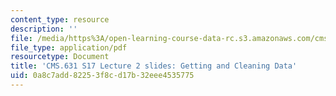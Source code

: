 ```yaml
---
content_type: resource
description: ''
file: /media/https%3A/open-learning-course-data-rc.s3.amazonaws.com/cms-631-data-storytelling-studio-climate-change-spring-2017/0a8c7add82253f8cd17b32eee4535775_MITCMS_631S17_lec2_data.pdf
file_type: application/pdf
resourcetype: Document
title: 'CMS.631 S17 Lecture 2 slides: Getting and Cleaning Data'
uid: 0a8c7add-8225-3f8c-d17b-32eee4535775
---
```

